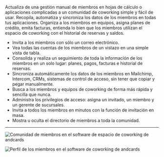 Actualiza de una gestión manual de miembros en hojas de cálculo o aplicaciones complicadas a un comunidad de coworking simple y fácil de usar. Recopila, automatiza y sincroniza los datos de los miembros en todas tus aplicaciones. Organiza a los miembros en equipos, asigna planes de crédito, emita facturas, entienda lo bien que los miembros utilizan el espacio de coworking con el historial de reservas y saldos.

- Invita a los miembros con sólo un correo electrónico.
- Vea todas las cuentas de los miembros de un vistazo en una simple vista de tabla.
- Consolida y realiza un seguimiento de toda la información de los miembros en un solo lugar: planes, pagos, facturas e historial de reservas.
- Sincroniza automáticamente los datos de los miembros en Mailchimp, Intercom, CRMs, sistemas de control de acceso, sin tener que copiar y pegar manualmente.
- Busca a los miembros y equipos de coworking de forma más rápida y sencilla que nunca.
- Administra los privilegios de acceso: asigna un invitado, un miembro y un gerente de sucursales.
- Invita a todos los miembros en minutos con la función de invitación en masa.
- Mostra u oculta el directorio de miembros a toda la comunidad.

---

![Comunidad de miembros en el software de espacio de coworking de andcards](https://d7ccq1i35b0cj.cloudfront.net/andcards-community-members-light-en-1920-1200.png)

![Perfil de los miembros en el software de coworking de andcards](https://d7ccq1i35b0cj.cloudfront.net/andcards-community-user-main-light-en-1920-1200.png)
